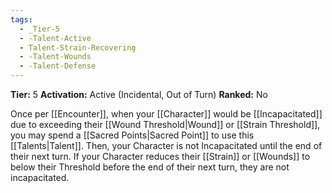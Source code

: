 ```yaml
---
tags:
  - _Tier-5
  - -Talent-Active
  - Talent-Strain-Recovering
  - -Talent-Wounds
  - -Talent-Defense
---
```

**Tier:** 5
**Activation:** Active (Incidental, Out of Turn)
**Ranked:** No

Once per [[Encounter]], when your [[Character]] would be [[Incapacitated]] due to exceeding their [[Wound Threshold|Wound]] or [[Strain Threshold]], you may spend a [[Sacred Points|Sacred Point]] to use this [[Talents|Talent]]. Then, your Character is not Incapacitated until the end of their next turn. If your Character reduces their [[Strain]] or [[Wounds]] to below their Threshold before the end of their next turn, they are not incapacitated.
